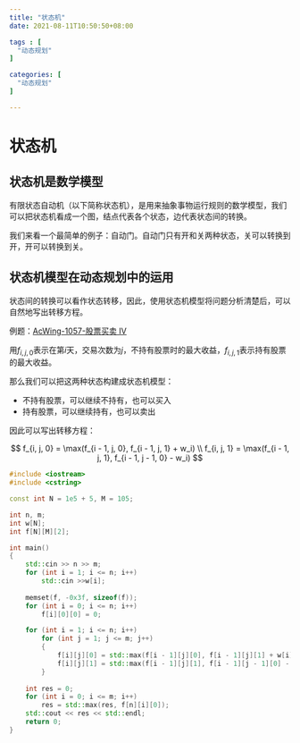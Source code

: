 ```yaml
---
title: "状态机"
date: 2021-08-11T10:50:50+08:00

tags : [
  "动态规划"
]

categories: [
  "动态规划"
]

---
```


# 状态机

## 状态机是数学模型

有限状态自动机（以下简称状态机），是用来抽象事物运行规则的数学模型，我们可以把状态机看成一个图，结点代表各个状态，边代表状态间的转换。

我们来看一个最简单的例子：自动门。自动门只有开和关两种状态，关可以转换到开，开可以转换到关。

## 状态机模型在动态规划中的运用

状态间的转换可以看作状态转移，因此，使用状态机模型将问题分析清楚后，可以自然地写出转移方程。

例题：[AcWing-1057-股票买卖 IV](https://www.acwing.com/problem/content/1059/)

用$f_{i, j, 0}$表示在第$i$天，交易次数为$j$，不持有股票时的最大收益，$f_{i, j, 1}$表示持有股票的最大收益。

那么我们可以把这两种状态构建成状态机模型：

+ 不持有股票，可以继续不持有，也可以买入
+ 持有股票，可以继续持有，也可以卖出

因此可以写出转移方程：

$$
f_{i, j, 0} = \max(f_{i - 1, j, 0}, f_{i - 1, j, 1} + w_i) \\
f_{i, j, 1} = \max(f_{i - 1, j, 1}, f_{i - 1, j - 1, 0} - w_i)
$$

```cpp
#include <iostream>
#include <cstring>

const int N = 1e5 + 5, M = 105;

int n, m;
int w[N];
int f[N][M][2];

int main()
{
    std::cin >> n >> m;
    for (int i = 1; i <= n; i++)
        std::cin >>w[i];
    
    memset(f, -0x3f, sizeof(f));
    for (int i = 0; i <= n; i++)
        f[i][0][0] = 0;

    for (int i = 1; i <= n; i++)
        for (int j = 1; j <= m; j++)
        {
            f[i][j][0] = std::max(f[i - 1][j][0], f[i - 1][j][1] + w[i]);
            f[i][j][1] = std::max(f[i - 1][j][1], f[i - 1][j - 1][0] - w[i]);
        }
    
    int res = 0;
    for (int i = 0; i <= m; i++)
        res = std::max(res, f[n][i][0]);
    std::cout << res << std::endl;
    return 0;
}
```